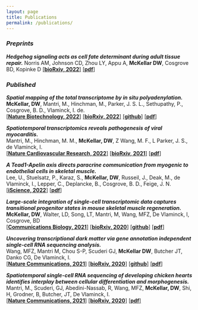 ```yaml
---
layout: page
title: Publications
permalink: /publications/
---
```

### *Preprints*
***Hedgehog signaling acts as cell fate determinant during adult tissue repair.*** Norris AM, Johnson CD, Zhou LY, Appu A, **McKellar DW**,  Cosgrove BD, Kopinke D
[[**bioRxiv, 2022**]](https://doi.org/10.1101/2022.08.15.504012)
[[**pdf**]](https://mckellardw.github.io/pdfs/Norris_bioRxiv_2022.pdf)

### *Published*
***Spatial mapping of the total transcriptome by in situ polyadenylation.***  
**McKellar, DW**, Mantri, M., Hinchman, M., Parker, J. S. L., Sethupathy, P., Cosgrove, B. D., Vlaminck, I. de.  
[[**Nature Biotechnology, 2022**]](https://www.nature.com/articles/s41587-022-01517-6)
[[**bioRxiv, 2022**]](https://doi.org/10.1101/2022.04.20.488964)
[[**github**]](https://github.com/mckellardw/STRS)
[[**pdf**]](https://mckellardw.github.io/pdfs/McKellar_et_al_NatureBiotechnology_2022.pdf)

***Spatiotemporal transcriptomics reveals pathogenesis of viral myocarditis.***  
Mantri, M., Hinchman, M. M., **McKellar, DW**, Z Wang, M. F., L Parker, J. S., de Vlaminck, I.  
[[**Nature Cardiovascular Research, 2022**]](https://www.nature.com/articles/s44161-022-00138-1)
[[**bioRxiv, 2021**]](https://doi.org/10.1101/2021.12.07.471659)
[[**pdf**]](https://mckellardw.github.io/pdfs/Mantri_NatCardioResearch_2022.pdf)

***A Tead1-Apelin axis directs paracrine communication from myogenic to endothelial cells in skeletal muscle.***  
Lee, U., Stuelsatz, P., Karaz, S., **McKellar, DW**, Russeil, J., Deak, M., de Vlaminck, I., Lepper, C., Deplancke, B., Cosgrove, B. D., Feige, J. N.  
[[**iScience, 2022**]](https://doi.org/10.1016/j.isci.2022.104589)
[[**pdf**]](https://mckellardw.github.io/pdfs/Lee_et_al_iScience_2022.pdf)

***Large-scale integration of single-cell transcriptomic data captures transitional progenitor states in mouse skeletal muscle regeneration.***  
**McKellar, DW**, Walter, LD, Song, LT, Mantri, M, Wang, MFZ, De Vlaminck, I, Cosgrove, BD  
[[**Communications Biology, 2021**]](https://doi.org/10.1038/s42003-021-02810-x)
[[**bioRxiv, 2020**]](https://www.biorxiv.org/content/10.1101/2020.12.01.407460v2)
[[**github**]](https://github.com/mckellardw/scMuscle)
[[**pdf**]](https://mckellardw.github.io/pdfs/McKellar_et_al_Communications_Biology_2021.pdf)

***Uncovering transcriptional dark matter via gene annotation independent single-cell RNA sequencing analysis.***  
Wang, MFZ, Mantri M, Chou S-P, Scuderi GJ, **McKellar DW**, Butcher JT, Danko CG, De Vlaminck, I.  
[[**Nature Communications, 2021**]](https://www.nature.com/articles/s41467-021-22496-3)
[[**bioRxiv, 2020**]](https://www.biorxiv.org/content/10.1101/2020.07.31.229575v1.full)
[[**github**]](https://github.com/fw262/TAR-scRNA-seq)
[[**pdf**]](https://mckellardw.github.io/pdfs/Wang_et_al_Nature_Communications_2021.pdf)

***Spatiotemporal single-cell RNA sequencing of developing chicken hearts identifies interplay between cellular differentiation and morphogenesis.***  
Mantri, M., Scuderi, GJ, Abedini-Nassab, R, Wang, MFZ, **McKellar, DW**, Shi, H, Grodner, B, Butcher, JT, De Vlaminck, I.  
[[**Nature Communications, 2021**]](https://www.nature.com/articles/s41467-021-21892-z)
[[**bioRxiv, 2020**]](https://www.biorxiv.org/content/10.1101/2020.05.03.065102v1)
[[**pdf**]](https://mckellardw.github.io/pdfs/Mantri_et_al_Nature_Communications_2021.pdf)
